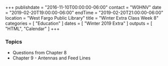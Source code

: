 +++
publishdate = "2016-11-10T00:00:00-06:00"
contact = "W0HNV"
date = "2019-02-20T19:00:00-06:00"
endTime = "2019-02-20T21:00:00-06:00"
location = "West Fargo Public Library"
title = "Winter Extra Class Week 8"
categories = [ "Education" ]
dates = [ "Winter 2019 Extra" ]
outputs = [ "HTML", "Calendar" ]
+++

### Topics

* Questions from Chapter 8
* Chapter 9 - Antennas and Feed Lines
